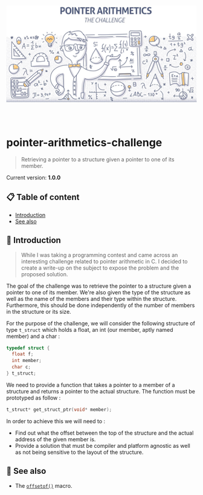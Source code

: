 <br /><br /><br />
<p align="center">
  <img width="700" src="assets/arithmetics.jpg" />
</p>
<br /><br />

# pointer-arithmetics-challenge
> Retrieving a pointer to a structure given a pointer to one of its member.

Current version: **1.0.0**

## 📋 Table of content

- [Introduction](#-introduction)
- [See also](#-see-also)

## 🚀 Introduction

> While I was taking a programming contest and came across an interesting challenge related to pointer arithmetic in C. I decided to create a write-up on the subject to expose the problem and the proposed solution.

The goal of the challenge was to retrieve the pointer to a structure given a pointer to one of its member. We're also given the type of the structure as well as the name of the members and their type within the structure. Furthermore, this should be done independently of the number of members in the structure or its size.

For the purpose of the challenge, we will consider the following structure of type `t_struct` which holds a float, an int (our member, aptly named member) and a char :

```c
typedef struct {
  float f;
  int member;
  char c;
} t_struct;
```

We need to provide a function that takes a pointer to a member of a structure and returns a pointer to the actual structure. The function must be prototyped as follow :

```c
t_struct* get_struct_ptr(void* member);
```

In order to achieve this we will need to :

- Find out what the offset between the top of the structure and the actual address of the given member is.
- Provide a solution that must be compiler and platform agnostic as well as not being sensitive to the layout of the structure.

## 👀 See also

- The [`offsetof()`](http://en.wikipedia.org/wiki/Offsetof) macro.
